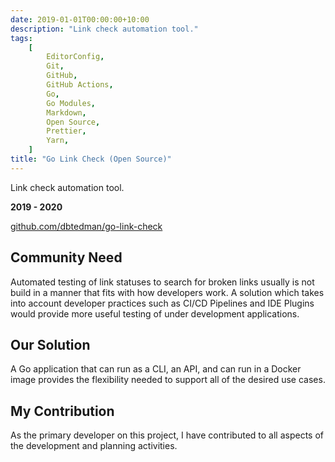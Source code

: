 ```yaml
---
date: 2019-01-01T00:00:00+10:00
description: "Link check automation tool."
tags:
    [
        EditorConfig,
        Git,
        GitHub,
        GitHub Actions,
        Go,
        Go Modules,
        Markdown,
        Open Source,
        Prettier,
        Yarn,
    ]
title: "Go Link Check (Open Source)"
---
```


Link check automation tool.

**2019 - 2020**

[github.com/dbtedman/go-link-check](https://github.com/dbtedman/go-link-check)

## Community Need

Automated testing of link statuses to search for broken links usually is not build in a manner that fits with how developers work. A solution which takes into account developer practices such as CI/CD Pipelines and IDE Plugins would provide more useful testing of under development applications.

## Our Solution

A Go application that can run as a CLI, an API, and can run in a Docker image provides the flexibility needed to support all of the desired use cases.

## My Contribution

As the primary developer on this project, I have contributed to all aspects of the development and planning activities.
